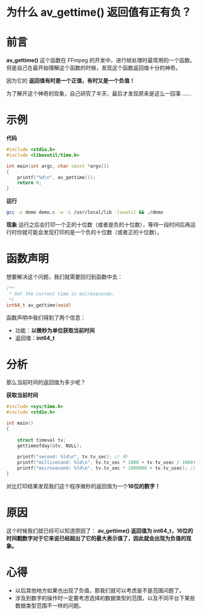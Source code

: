 # 为什么 av_gettime() 返回值有正有负？

# 前言

**av_gettime()** 这个函数在 FFmpeg 的开发中，进行帧处理时最常用的一个函数。但是自己在最开始理解这个函数的时候，发现这个函数返回值十分的神奇。

因为它的 **返回值有时是一个正值，有时又是一个负值！**

为了解开这个神奇的现象，自己研究了半天，最后才发现原来是这么一回事 ......
# 示例
**代码**
```cpp
#include <stdio.h>
#include <libavutil/time.h>

int main(int argc, char const *argv[])
{
    printf("%d\n", av_gettime());
    return 0;
}
```
**运行**

```bash
gcc -o demo demo.c -w -L /usr/local/lib -lavutil && ./demo
```
**现象**
运行之后会打印一个正的十位数（或者是负的十位数），等待一段时间后再运行时你就可能会发现打印的是一个负的十位数（或者正的十位数）。

# 函数声明
想要解决这个问题，我们就需要回归到函数中去：
```cpp
/**
 * Get the current time in microseconds.
 */
int64_t av_gettime(void)
```

函数声明中我们得到了两个信息：

- 功能：**以微秒为单位获取当前时间**
- 返回值：**int64_t**

# 分析
那么当前时间的返回值为多少呢？

**获取当前时间**
```cpp
#include <sys/time.h>
#include <stdio.h>

int main()
{
    
    struct timeval tv;
    gettimeofday(&tv, NULL);
    
    printf("second: %ld\n", tv.tv_sec); // 秒
    printf("millisecond: %ld\n", tv.tv_sec * 1000 + tv.tv_usec / 1000); // 毫秒
    printf("microsecond: %ld\n", tv.tv_sec * 1000000 + tv.tv_usec); // 徽秒
}
```
对比打印结果发现我们这个程序微秒的返回值为一个**16位的数字！**
# 原因
这个时候我们就已经可以知道原因了：
**av_gettime() 返回值为 int64_t，16位的时间戳数字对于它来说已经超出了它的最大表示值了，因此就会出现为负值的现象。**


# 心得
- 以后其他地方如果也出现了负值，那我们就可以考虑是不是范围问题了。
- 涉及到数字的操作时一定要考虑选择的数据类型的范围，以及不同平台下某些数据类型范围不一样的问题。